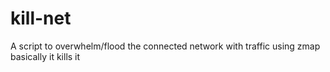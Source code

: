# kill-net
A script to overwhelm/flood the connected network with traffic using zmap basically it kills it
